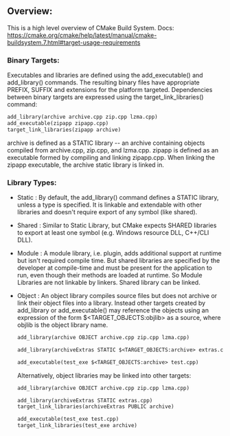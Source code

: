 ## Overview:
This is a high level overview of CMake Build System.
Docs: https://cmake.org/cmake/help/latest/manual/cmake-buildsystem.7.html#target-usage-requirements
### Binary Targets:
Executables and libraries are defined using the add_executable() and add_library() commands. The resulting binary files have appropriate PREFIX, SUFFIX and extensions for the platform targeted. Dependencies between binary targets are expressed using the target_link_libraries() command:
```txt
add_library(archive archive.cpp zip.cpp lzma.cpp)
add_executable(zipapp zipapp.cpp)
target_link_libraries(zipapp archive)
```
archive is defined as a STATIC library -- an archive containing objects compiled from archive.cpp, zip.cpp, and lzma.cpp. zipapp is defined as an executable formed by compiling and linking zipapp.cpp. When linking the zipapp executable, the archive static library is linked in.
### Library Types:
* Static : 
   By default, the add_library() command defines a STATIC library, unless a type is specified. It is linkable and extendable with other libraries and doesn't require export of any symbol (like shared).
* Shared :
   Similar to Static Library, but CMake expects SHARED libraries to export at least one symbol (e.g. Windows resource DLL, C++/CLI DLL).
* Module : 
   A module library, i.e. plugin, adds additional support at runtime but isn't required compile time. But shared libraries are specified by the developer at compile-time and must be present for the application to run, even though their methods are loaded at runtime. So Module Libraries are not linkable by linkers. Shared library can be linked.

* Object :
   An object library compiles source files but does not archive or link their object files into a library. Instead other targets created by add_library or add_executable() may reference the objects using an expression of the form $<TARGET_OBJECTS:objlib> as a source, where objlib is the object library name.

   ```txt
   add_library(archive OBJECT archive.cpp zip.cpp lzma.cpp)

   add_library(archiveExtras STATIC $<TARGET_OBJECTS:archive> extras.cpp)

   add_executable(test_exe $<TARGET_OBJECTS:archive> test.cpp)
   ```

   Alternatively, object libraries may be linked into other targets:
   ```txt
   add_library(archive OBJECT archive.cpp zip.cpp lzma.cpp)

   add_library(archiveExtras STATIC extras.cpp)
   target_link_libraries(archiveExtras PUBLIC archive)

   add_executable(test_exe test.cpp)
   target_link_libraries(test_exe archive)
   ```


